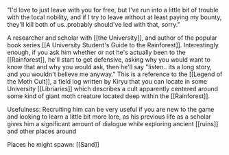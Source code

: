 
"I'd love to just leave with you for free, but I've run into a little bit of trouble with the local nobility, and if I try to leave without at least paying my bounty, they'll kill both of us..probably should've led with that, sorry."

A researcher and scholar with [[the University]], and author of the popular book series [[A University Student's Guide to the Rainforest]].  Interestingly enough, if you ask him whether or not he's actually been to the [[Rainforest]], he'll start to get defensive, asking why you would want to know that and why you would ask, then he'll say "listen.. its a long story, and you wouldn't believe me anyway." This is a reference to the [[Legend of the Moth Cult]], a field log written by Kiryu that you can locate in some University [[Libriaries]] which describes a cult apparently centered around some kind of giant moth creature located deep within the [[Rainforest]].



Usefulness:
Recruiting him can be very useful if you are new to the game and looking to learn a little bit more lore, as his previous life as a scholar gives him a significant amount of dialogue while exploring ancient [[ruins]] and other places around 


Places he might spawn:
[[Sand]]

